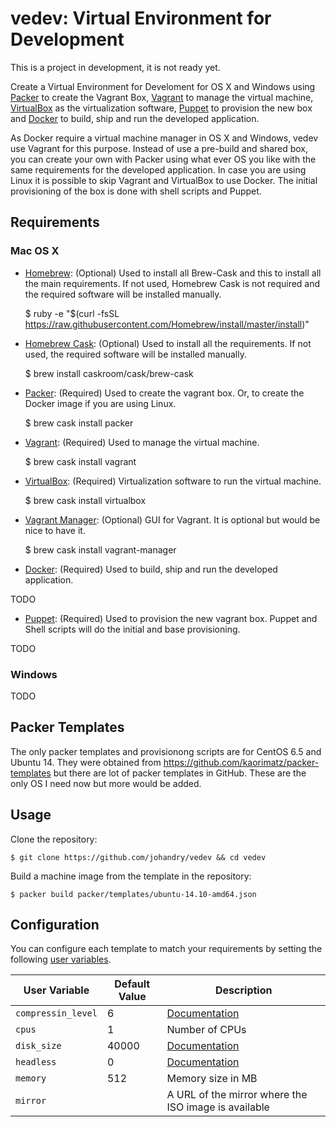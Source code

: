 # vedev: Virtual Environment for Development

This is a project in development, it is not ready yet.

Create a Virtual Environment for Develoment for OS X and Windows using [Packer](http://www.packer.io/) to create the Vagrant Box, [Vagrant](https://www.vagrantup.com/) to manage the virtual machine, [VirtualBox](https://www.virtualbox.org/) as the virtualization software, [Puppet](http://puppetlabs.com/) to provision the new box and [Docker](https://www.docker.com/) to build, ship and run the developed application.

As Docker require a virtual machine manager in OS X and Windows, vedev use Vagrant for this purpose. Instead of use a pre-build and shared box, you can create your own with Packer using what ever OS you like with the same requirements for the developed application. In case you are using Linux it is possible to skip Vagrant and VirtualBox to use Docker. The initial provisioning of the box is done with shell scripts and Puppet.

## Requirements

### Mac OS X

* [Homebrew](http://brew.sh/): (Optional) Used to install all Brew-Cask and this to install all the main requirements. If not used, Homebrew Cask is not required and the required software will be installed manually.

    $ ruby -e "$(curl -fsSL https://raw.githubusercontent.com/Homebrew/install/master/install)"

* [Homebrew Cask](http://caskroom.io/): (Optional) Used to install all the requirements. If not used, the required software will be installed manually.

    $ brew install caskroom/cask/brew-cask

* [Packer](http://www.packer.io/): (Required) Used to create the vagrant box. Or, to create the Docker image if you are using Linux.

    $ brew cask install packer

* [Vagrant](https://www.vagrantup.com/): (Required) Used to manage the virtual machine.

    $ brew cask install vagrant

* [VirtualBox](https://www.virtualbox.org/): (Required) Virtualization software to run the virtual machine.

    $ brew cask install virtualbox

* [Vagrant Manager](http://vagrantmanager.com/): (Optional) GUI for Vagrant. It is optional but would be nice to have it.

    $ brew cask install vagrant-manager

* [Docker](https://www.docker.com/): (Required) Used to build, ship and run the developed application.

TODO

* [Puppet](http://puppetlabs.com/): (Required) Used to provision the new vagrant box. Puppet and Shell scripts will do the initial and base provisioning.

TODO

### Windows

TODO

## Packer Templates

The only packer templates and provisionong scripts are for CentOS 6.5 and Ubuntu 14. They were obtained from https://github.com/kaorimatz/packer-templates but there are lot of packer templates in GitHub. These are the only OS I need now but more would be added.

## Usage

Clone the repository:

    $ git clone https://github.com/johandry/vedev && cd vedev

Build a machine image from the template in the repository:

    $ packer build packer/templates/ubuntu-14.10-amd64.json

## Configuration

You can configure each template to match your requirements by setting the following [user variables](https://packer.io/docs/templates/user-variables.html).

 User Variable      | Default Value | Description
--------------------|---------------|----------------------------------------------------------------------------------------
 `compressin_level` | 6             | [Documentation](https://packer.io/docs/post-processors/vagrant.html#compression_level)
 `cpus`             | 1             | Number of CPUs
 `disk_size`        | 40000         | [Documentation](https://packer.io/docs/builders/virtualbox-iso.html#disk_size)
 `headless`         | 0             | [Documentation](https://packer.io/docs/builders/virtualbox-iso.html#headless)
 `memory`           | 512           | Memory size in MB
 `mirror`           |               | A URL of the mirror where the ISO image is available
